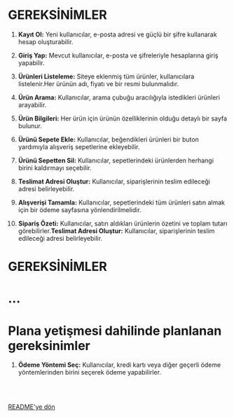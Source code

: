 # GEREKSİNİMLER

1. **Kayıt Ol:** Yeni kullanıcılar, e-posta adresi ve güçlü bir şifre kullanarak hesap oluşturabilir.

2. **Giriş Yap:** Mevcut kullanıcılar, e-posta ve şifreleriyle hesaplarına giriş yapabilir.

3. **Ürünleri Listeleme:** Siteye eklenmiş tüm ürünler, kullanıcılara listelenir.Her ürünün adı, fiyatı ve bir resmi bulunmalıdır.

4. **Ürün Arama:** Kullanıcılar, arama çubuğu aracılığıyla istedikleri ürünleri arayabilir.

5. **Ürün Bilgileri:** Her ürün için ürünün özelliklerinin olduğu detaylı bir sayfa bulunur.

6. **Ürünü Sepete Ekle:** Kullanıcılar, beğendikleri ürünleri bir buton yardımıyla alışveriş sepetlerine ekleyebilir.

7. **Ürünü Sepetten Sil:** Kullanıcılar, sepetlerindeki ürünlerden herhangi birini kaldırmayı seçebilir.

8. **Teslimat Adresi Oluştur:** Kullanıcılar, siparişlerinin teslim edileceği adresi belirleyebilir.

9. **Alışverişi Tamamla:** Kullanıcılar, sepetlerindeki tüm ürünleri satın almak için bir ödeme sayfasına yönlendirilmelidir.

10. **Sipariş Özeti:** Kullanıcılar, satın aldıkları ürünlerin özetini ve toplam tutarı görebilirler.**Teslimat Adresi Oluştur:** Kullanıcılar, siparişlerinin teslim edileceği adresi belirleyebilir.

# GEREKSİNİMLER
# ...
# Plana yetişmesi dahilinde planlanan gereksinimler

1. **Ödeme Yöntemi Seç:** Kullanıcılar, kredi kartı veya diğer geçerli ödeme yöntemlerinden birini seçerek ödeme yapabilirler.

<br/>
<br/>

[README'ye dön](../README.md) 
